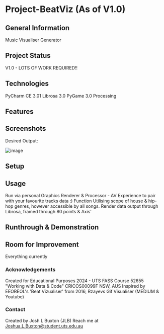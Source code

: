 # Project-BeatViz (As of V1.0)

## General Information
Music Visualiser Generator 

## Project Status
V1.0 - LOTS OF WORK REQUIRED!!

## Technologies 

PyCharm CE 3.01
Librosa 3.0
PyGame 3.0
Processing


## Features



## Screenshots
Desired Output:


![image](https://github.com/user-attachments/assets/3bb9a1b7-db9b-4758-96b9-9b6f4522d759)


## Setup


## Usage
Run via personal Graphics Renderer & Processor - AV Experience to pair with your favourite tracks data :)
Function Utilising scope of house & hip-hop genres, however accessible by all songs. 
Render data output through Librosa, framed through 80 points & Axis'

## Runthrough & Demonstration 

## Room for Improvement
Everything currently

### Acknowledgements
Created for Educational Purposes 2024 - UTS FASS Course 52655 "Working with Data & Code" CRICOS00099F NSW, AUS
Inspired by EEOREOL's 'Beat Vizualiser' from 2016, Rzayevs Gif Visualiser (MEDIUM & Youtube) 

### Contact
Created by Josh L Buxton (JLB)
Reach me at Joshua.L.Buxton@student.uts.edu.au
